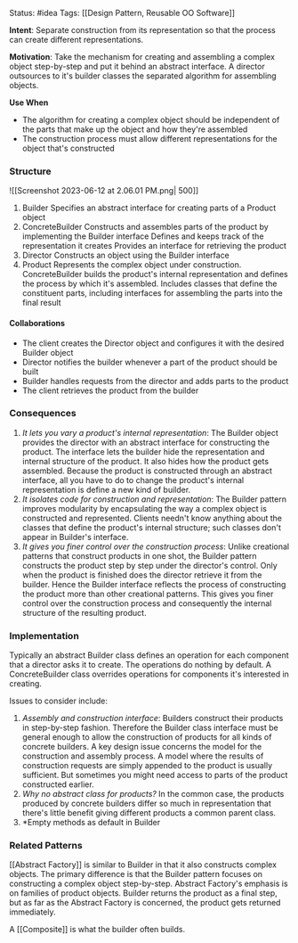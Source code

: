 Status: #idea
Tags: [[Design Pattern, Reusable OO Software]]

**Intent**: Separate construction from its representation so that the process can create different representations.

**Motivation**: Take the mechanism for creating and assembling a complex object step-by-step and put it behind an abstract interface. A director outsources to it's builder classes the separated algorithm for assembling objects.

**Use When**
- The algorithm for creating a complex object should be independent of the parts that make up the object and how they're assembled
- The construction process must allow different representations for the object that's constructed

### Structure

![[Screenshot 2023-06-12 at 2.06.01 PM.png| 500]]

1. Builder
		Specifies an abstract interface for creating parts of a Product object
2. ConcreteBuilder
		Constructs and assembles parts of the product by implementing the Builder interface
		Defines and keeps track of the representation it creates
		Provides an interface for retrieving the product
3. Director
		Constructs an object using the Builder interface
4. Product
		Represents the complex object under construction. ConcreteBuilder builds the product's internal representation and defines the process by which it's assembled. 
		Includes classes that define the constituent parts, including interfaces for assembling the parts into the final result

#### Collaborations
- The client creates the Director object and configures it with the desired Builder object
- Director notifies the builder whenever a part of the product should be built
- Builder handles requests from the director and adds parts to the product
- The client retrieves the product from the builder

### Consequences
1. *It lets you vary a product's internal representation*: The Builder object provides the director with an abstract interface for constructing the product. The interface lets the builder hide the representation and internal structure of the product. It also hides how the product gets assembled. Because the product is constructed through an abstract interface, all you have to do to change the product's internal representation is define a new kind of builder.
2. *It isolates code for construction and representation*: The Builder pattern improves modularity by encapsulating the way a complex object is constructed and represented. Clients needn't know anything about the classes that define the product's internal structure; such classes don't appear in Builder's interface.
3. *It gives you finer control over the construction process*: Unlike creational patterns that construct products in one shot, the Builder pattern constructs the product step by step under the director's control. Only when the product is finished does the director retrieve it from the builder. Hence the Builder interface reflects the process of constructing the product more than other creational patterns. This gives you finer control over the construction process and consequently the internal structure of the resulting product.

### Implementation
Typically an abstract Builder class defines an operation for each component that a director asks it to create. The operations do nothing by default. A ConcreteBuilder class overrides operations for components it's interested in creating.

Issues to consider include:
1. *Assembly and construction interface*: Builders construct their products in step-by-step fashion. Therefore the Builder class interface must be general enough to allow the construction of products for all kinds of concrete builders. A key design issue concerns the model for the construction and assembly process. A model where the results of construction requests are simply appended to the product is usually sufficient. But sometimes you might need access to parts of the product constructed earlier.
2. *Why no abstract class for products?* In the common case, the products produced by concrete builders differ so much in representation that there's little benefit giving different products a common parent class.
3. *Empty methods as default in Builder

### Related Patterns
[[Abstract Factory]] is similar to Builder in that it also constructs complex objects. The primary difference is that the Builder pattern focuses on constructing a complex object step-by-step. Abstract Factory's emphasis is on families of product objects. Builder returns the product as a final step, but as far as the Abstract Factory is concerned, the product gets returned immediately.

A [[Composite]] is what the builder often builds.